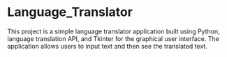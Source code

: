 # Language_Translator
This project is a simple language translator application built using Python, language translation API, and Tkinter for the graphical user interface. The application allows users to input text and then see the translated text.
